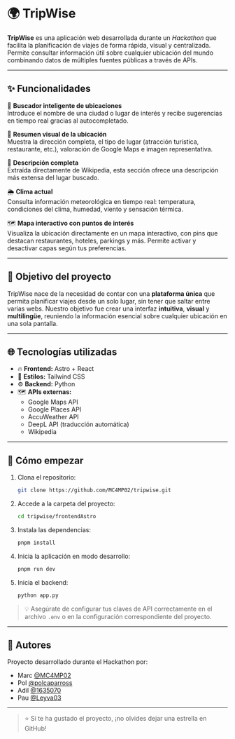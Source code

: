 # 🌍 TripWise

**TripWise** es una aplicación web desarrollada durante un *Hackathon* que facilita la planificación de viajes de forma rápida, visual y centralizada. Permite consultar información útil sobre cualquier ubicación del mundo combinando datos de múltiples fuentes públicas a través de APIs.

---

## ✨ Funcionalidades

🔎 **Buscador inteligente de ubicaciones**  
Introduce el nombre de una ciudad o lugar de interés y recibe sugerencias en tiempo real gracias al autocompletado.

📌 **Resumen visual de la ubicación**  
Muestra la dirección completa, el tipo de lugar (atracción turística, restaurante, etc.), valoración de Google Maps e imagen representativa.

📖 **Descripción completa**  
Extraída directamente de Wikipedia, esta sección ofrece una descripción más extensa del lugar buscado.

🌦️ **Clima actual**  
Consulta información meteorológica en tiempo real: temperatura, condiciones del clima, humedad, viento y sensación térmica.

🗺️ **Mapa interactivo con puntos de interés**  
Visualiza la ubicación directamente en un mapa interactivo, con pins que destacan restaurantes, hoteles, parkings y más. Permite activar y desactivar capas según tus preferencias.

---

## 🧠 Objetivo del proyecto

TripWise nace de la necesidad de contar con una **plataforma única** que permita planificar viajes desde un solo lugar, sin tener que saltar entre varias webs. Nuestro objetivo fue crear una interfaz **intuitiva**, **visual** y **multilingüe**, reuniendo la información esencial sobre cualquier ubicación en una sola pantalla.

---

## 🌐 Tecnologías utilizadas

- 🔥 **Frontend:** Astro + React  
- 🎨 **Estilos:** Tailwind CSS  
- ⚙️ **Backend:** Python  
- 🗺️ **APIs externas:**
  - Google Maps API  
  - Google Places API  
  - AccuWeather API  
  - DeepL API (traducción automática)
  - Wikipedia

---

## 🚀 Cómo empezar

1. Clona el repositorio:
   ```bash
   git clone https://github.com/MC4MP02/tripwise.git
   ```

2. Accede a la carpeta del proyecto:
   ```bash
   cd tripwise/frontendAstro
   ```

3. Instala las dependencias:
   ```bash
   pnpm install
   ```

4. Inicia la aplicación en modo desarrollo:
   ```bash
   pnpm run dev
   ```

5. Inicia el backend:
   ```bash
   python app.py
   ```

> 💡 Asegúrate de configurar tus claves de API correctamente en el archivo `.env` o en la configuración correspondiente del proyecto.

---

## 👥 Autores

Proyecto desarrollado durante el Hackathon por:

- Marc [@MC4MP02](https://github.com/MC4MP02)  
- Pol [@polcaparross](https://github.com/polcaparross)
- Adil [@1635070](https://github.com/1635070)
- Pau [@Leyva03](https://github.com/Leyva03)

---

> ⭐ Si te ha gustado el proyecto, ¡no olvides dejar una estrella en GitHub!
